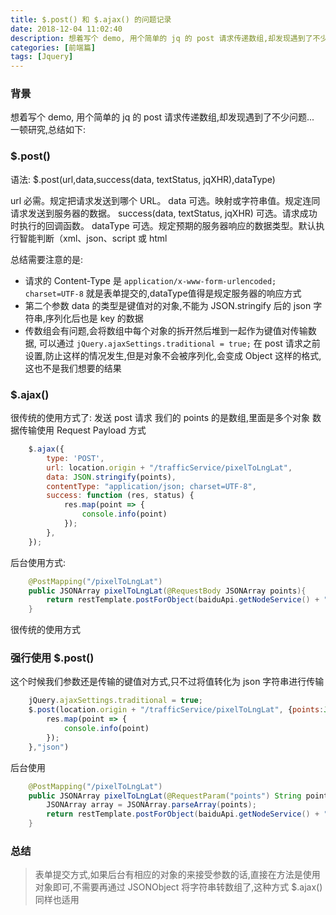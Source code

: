 ```yaml
---
title: $.post() 和 $.ajax() 的问题记录
date: 2018-12-04 11:02:40
description: 想着写个 demo, 用个简单的 jq 的 post 请求传递数组,却发现遇到了不少问题...
categories: [前端篇]
tags: [Jquery]
---
```


<!-- more -->
### 背景
想着写个 demo, 用个简单的 jq 的 post 请求传递数组,却发现遇到了不少问题...
一顿研究,总结如下:

### $.post()
语法:
$.post(url,data,success(data, textStatus, jqXHR),dataType)

url	必需。规定把请求发送到哪个 URL。
data	可选。映射或字符串值。规定连同请求发送到服务器的数据。
success(data, textStatus, jqXHR)	可选。请求成功时执行的回调函数。
dataType	可选。规定预期的服务器响应的数据类型。默认执行智能判断（xml、json、script 或 html

总结需要注意的是: 
- 请求的 Content-Type 是 `application/x-www-form-urlencoded; charset=UTF-8` 就是表单提交的,dataType值得是规定服务器的响应方式
- 第二个参数 data 的类型是键值对的对象,不能为 JSON.stringify 后的 json 字符串,序列化后也是 key 的数据
- 传数组会有问题,会将数组中每个对象的拆开然后堆到一起作为键值对传输数据, 可以通过 `jQuery.ajaxSettings.traditional = true;` 在 post 请求之前设置,防止这样的情况发生,但是对象不会被序列化,会变成 Object 这样的格式,这也不是我们想要的结果


### $.ajax()
很传统的使用方式了:
发送 post 请求
我们的 points 的是数组,里面是多个对象
数据传输使用 Request Payload 方式


``` javascript
    $.ajax({
        type: 'POST',
        url: location.origin + "/trafficService/pixelToLngLat",
        data: JSON.stringify(points),
        contentType: "application/json; charset=UTF-8",
        success: function (res, status) {
            res.map(point => {
                console.info(point)
            });
        },
    });
```

后台使用方式:

``` java
    @PostMapping("/pixelToLngLat")
    public JSONArray pixelToLngLat(@RequestBody JSONArray points){
        return restTemplate.postForObject(baiduApi.getNodeService() + "/traffic/pixelToLngLat",points,JSONArray.class);
    }
```

很传统的使用方式

### 强行使用 $.post() 
这个时候我们参数还是传输的键值对方式,只不过将值转化为 json 字符串进行传输

``` javascript
    jQuery.ajaxSettings.traditional = true;
    $.post(location.origin + "/trafficService/pixelToLngLat", {points:JSON.stringify(points)},function (res, status) {
        res.map(point => {
            console.info(point)
        });
    },"json")
```

后台使用

``` java 
    @PostMapping("/pixelToLngLat")
    public JSONArray pixelToLngLat(@RequestParam("points") String points){
        JSONArray array = JSONArray.parseArray(points);
        return restTemplate.postForObject(baiduApi.getNodeService() + "/traffic/pixelToLngLat",array,JSONArray.class);
    }
```

### 总结
> 表单提交方式,如果后台有相应的对象的来接受参数的话,直接在方法是使用对象即可,不需要再通过 JSONObject 将字符串转数组了,这种方式 $.ajax() 同样也适用
